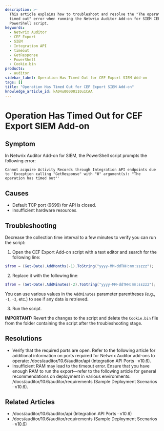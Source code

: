 ```yaml
---
description: >-
  This article explains how to troubleshoot and resolve the "The operation has
  timed out" error when running the Netwrix Auditor Add-on for SIEM CEF Export
  PowerShell script.
keywords:
  - Netwrix Auditor
  - CEF Export
  - SIEM
  - Integration API
  - timeout
  - GetResponse
  - PowerShell
  - Cookie.bin
products:
  - auditor
sidebar_label: Operation Has Timed Out for CEF Export SIEM Add-on
tags: []
title: "Operation Has Timed Out for CEF Export SIEM Add-on"
knowledge_article_id: kA04u00000110u1CAA
---
```


# Operation Has Timed Out for CEF Export SIEM Add-on

## Symptom

In Netwrix Auditor Add-on for SIEM, the PowerShell script prompts the following error:

```
Cannot acquire Activity Records through Integration API endpoints due to 'Exception calling "GetResponse" with "0" argument(s): "The operation has timed out"'
```

## Causes

- Default TCP port (9699) for API is closed.
- Insufficient hardware resources.

## Troubleshooting

Decrease the collection time interval to a few minutes to verify you can run the script:

1. Open the CEF Export Add-on script with a text editor and search for the following line:

```powershell
$from = (Get-Date).AddMonths(-1).ToString("yyyy-MM-ddTHH:mm:sszzz");
```

2. Replace it with the following line:

```powershell
$from = (Get-Date).AddMinutes(-2).ToString("yyyy-MM-ddTHH:mm:sszzz");
```

   You can use various values in the `AddMinutes` parameter parentheses (e.g., `-1`, `-3`, etc.) to see if any data is retrieved.

3. Run the script.

**IMPORTANT:** Revert the changes to the script and delete the `Cookie.bin` file from the folder containing the script after the troubleshooting stage.

## Resolutions

- Verify that the required ports are open. Refer to the following article for additional information on ports required for Netwrix Auditor add-ons to operate: /docs/auditor/10.6/auditor/api (Integration API Ports · v10.6).
- Insufficient RAM may lead to the timeout error. Ensure that you have enough RAM to run the export—refer to the following article for general recommendations on deployment in various environments: /docs/auditor/10.6/auditor/requirements (Sample Deployment Scenarios · v10.6).

## Related Articles

- /docs/auditor/10.6/auditor/api (Integration API Ports · v10.6)
- /docs/auditor/10.6/auditor/requirements (Sample Deployment Scenarios · v10.6)

